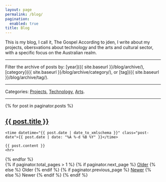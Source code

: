 ```yaml
---
layout: page
permalink: /blog/
pagination:
  enabled: true
title: Blog
---
```


This is my blog, I call it, The Gospel According to jden, I write about my projects, obersvations about technology and the arts and cultural sector, with a specific focus on the Australian realm. 

---

Filter the archive of posts by: [year]({{ site.baseurl }}/blog/archive/), [category]({{ site.baseurl }}/blog/archive/category/), or [tag]({{ site.baseurl }}/blog/archive/tag/).

---

Categories: [Projects](/blog/projects/), [Technology](/blog/technology/), [Arts](/blog/arts/).

---

<div class="posts">
    
  {% for post in paginator.posts %}
  <article class="post">
    <h1 class="post-title">
      <a href="{{ site.baseurl }}{{ post.url }}">
        {{ post.title }}
      </a>
    </h1>

    <time datetime="{{ post.date | date_to_xmlschema }}" class="post-date">{{ post.date | date: "%A %-d %B %Y" }}</time>

    {{ post.content }}
    <hr>
  </article>
  {% endfor %}
</div>

<div class="pagination">
  {% if paginator.total_pages > 1 %}
      {% if paginator.next_page %}
        <a class="pagination-item older" href="{{ paginator.next_page_path | prepend: site.baseurl }}">Older</a>
      {% else %}
        <span class="pagination-item older">Older</span>
      {% endif %}
      {% if paginator.previous_page %}
        <a class="pagination-item newer" href="{{ paginator.previous_page_path | prepend: site.baseurl }}">Newer</a>
      {% else %}
        <span class="pagination-item newer">Newer</span>
      {% endif %}
  {% endif %}
</div>
